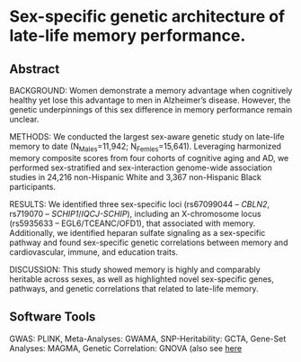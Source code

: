# Sex-specific genetic architecture of late-life memory performance.

## Abstract
BACKGROUND: Women demonstrate a memory advantage when cognitively healthy yet lose this advantage to men in Alzheimer’s disease. However, the genetic underpinnings of this sex difference in memory performance remain unclear.

METHODS: We conducted the largest sex-aware genetic study on late-life memory to date (N<sub>Males</sub>=11,942; N<sub>Femles</sub>=15,641). Leveraging harmonized memory composite scores from four cohorts of cognitive aging and AD, we performed sex-stratified and sex-interaction genome-wide association studies in 24,216 non-Hispanic White and 3,367 non-Hispanic Black participants. 

RESULTS: We identified three sex-specific loci (rs67099044 – _CBLN2_, rs719070 – _SCHIP1_/_IQCJ-SCHIP_), including an X-chromosome locus (rs5935633 – EGL6/TCEANC/OFD1), that associated with memory. Additionally, we identified heparan sulfate signaling as a sex-specific pathway and found sex-specific genetic correlations between memory and cardiovascular, immune, and education traits.

DISCUSSION: This study showed memory is highly and comparably heritable across sexes, as well as highlighted novel sex-specific genes, pathways, and genetic correlations that related to late-life memory.

## Software Tools
GWAS: PLINK, Meta-Analyses: GWAMA, SNP-Heritability: GCTA, Gene-Set Analyses: MAGMA, Genetic Correlation: GNOVA (also see [here](https://github.com/qlu-lab/GNOVA-2.0)
